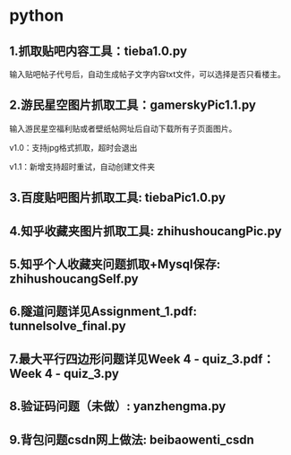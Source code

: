# python
## 1.抓取贴吧内容工具：tieba1.0.py
输入贴吧帖子代号后，自动生成帖子文字内容txt文件，可以选择是否只看楼主。
## 2.游民星空图片抓取工具：gamerskyPic1.1.py
输入游民星空福利贴或者壁纸帖网址后自动下载所有子页面图片。

v1.0：支持jpg格式抓取，超时会退出

v1.1：新增支持超时重试，自动创建文件夹
## 3.百度贴吧图片抓取工具: tiebaPic1.0.py
## 4.知乎收藏夹图片抓取工具: zhihushoucangPic.py
## 5.知乎个人收藏夹问题抓取+Mysql保存: zhihushoucangSelf.py
## 6.隧道问题详见Assignment_1.pdf: tunnelsolve_final.py
## 7.最大平行四边形问题详见Week 4 - quiz_3.pdf：Week 4 - quiz_3.py
## 8.验证码问题（未做）: yanzhengma.py
## 9.背包问题csdn网上做法: beibaowenti_csdn
